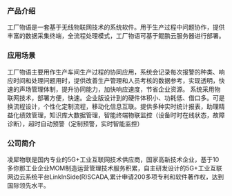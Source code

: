 ### 产品介绍

工厂物语是一套基于无线物联网技术的系统软件。用于生产过程中问题协作，提供丰富的数据采集终端，全流程处理模式，工厂物语可基于鲲鹏云服务器进行部署。

### 应用场景

工厂物语主要用作生产车间生产过程的协同应用，系统会记录每次报警的种类、响应时间和处理问题用时，提供改善生产管理和人员考核的数据参考，实现透明，快速的声场管理体制，提升协同能力，加快响应速度，节省企业资源。
系统采用物联网技术，部署方便，快速。企业版设计到的硬件体积小、功耗低、借口多。可是换流程设计，个性化定制流程，移动化信息互联。提供多种实时统计报表，助理精益化绩效管理，知识库大数据管理，智能终端物联监控（设备时时在线状态，故障诊断），超时自动预警（定制预警，实时智能监控）

### 公司简介

凌犀物联是国内专业的5G+工业互联网技术供应商，国家高新技术企业，基于10多你那工业企业MOM制造运营管理技术服务积累，自主研发设计的5G+工业互联网边云系统平台LinkInSide(R)SCADA,累计申请200多项专利和软件著作权，达到国际领先水平。
